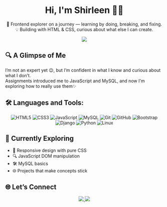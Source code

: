 <h1 align="center">Hi, I'm Shirleen 👩‍💻</h1>

<p align="center">
🌿 Frontend explorer on a journey — learning by doing, breaking, and fixing.  
💡 Building with HTML & CSS, curious about what else I can create.
</p>

<p align="center">
  <img src="https://readme-typing-svg.herokuapp.com?font=Fira+Code&size=20&duration=2500&pause=1000&color=F77E21&center=true&vCenter=true&width=435&lines=Still+learning...;HTML+and+CSS+are+my+foundation.;Breaking+things+to+understand+better.">
</p>



## 🔍 A Glimpse of Me

I’m not an expert yet 😉, but I’m confident in what I know and curious about what I don’t.  
Assignments introduced me to JavaScript and MySQL, and now I'm exploring how to really use them✨


## 🛠 Languages and Tools:

<div align="center"> 

![HTML5](https://img.shields.io/badge/HTML5-%23E34F26.svg?style=for-the-badge&logo=html5&logoColor=white)
![CSS3](https://img.shields.io/badge/CSS3-%231572B6.svg?style=for-the-badge&logo=css3&logoColor=white)
![JavaScript](https://img.shields.io/badge/JavaScript-%23323330.svg?style=for-the-badge&logo=javascript&logoColor=%23F7DF1E)
![MySQL](https://img.shields.io/badge/MySQL-%2300f.svg?style=for-the-badge&logo=mysql&logoColor=white)
![Git](https://img.shields.io/badge/Git-F05032?style=for-the-badge&logo=git&logoColor=white)
![GitHub](https://img.shields.io/badge/GitHub-181717?style=for-the-badge&logo=github&logoColor=white)
![Bootstrap](https://img.shields.io/badge/Bootstrap-563d7c?style=for-the-badge&logo=bootstrap&logoColor=white)
![Django](https://img.shields.io/badge/Django-092E20?style=for-the-badge&logo=django&logoColor=white)
![Python](https://img.shields.io/badge/Python-3776AB?style=for-the-badge&logo=python&logoColor=white)
![Linux](https://img.shields.io/badge/Linux-FCC624?style=for-the-badge&logo=linux&logoColor=black)

</div>


## 🎯 Currently Exploring

- 📱 Responsive design with pure CSS  
- 🔍 JavaScript DOM manipulation  
- 🛠 MySQL basics  
- 🌐 Projects that make concepts stick  

## 🌐 Let’s Connect

<p align="center">
  <a href="https://github.com/shirlingggg">
    <img src="https://img.shields.io/badge/GitHub-%23121011.svg?style=for-the-badge&logo=github&logoColor=white"/>
  </a>
  <a href="https://www.linkedin.com/in/shirleen-k-baa798310?utm_source=share&utm_campaign=share_via&utm_content=profile&utm_medium=android_app/"target="_blank">
    <img src="https://img.shields.io/badge/LinkedIn-%230077B5.svg?style=for-the-badge&logo=linkedin&logoColor=white"/>
  </a>
</p>
